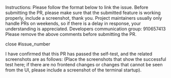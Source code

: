 Instructions: Please follow the format below to link the issue.
Before submitting the PR, please make sure that the submitted feature is working properly, include a screenshot, thank you.
Project maintainers usually only handle PRs on weekends, so if there is a delay in response, your understanding is appreciated.
Developers communication group: 910657413
Please remove the above comments before submitting the PR.

close #issue_number

I have confirmed that this PR has passed the self-test, and the related screenshots are as follows:
(Place the screenshots that show the successful test here; if there are no frontend changes or changes that cannot be seen from the UI, please include a screenshot of the terminal startup).